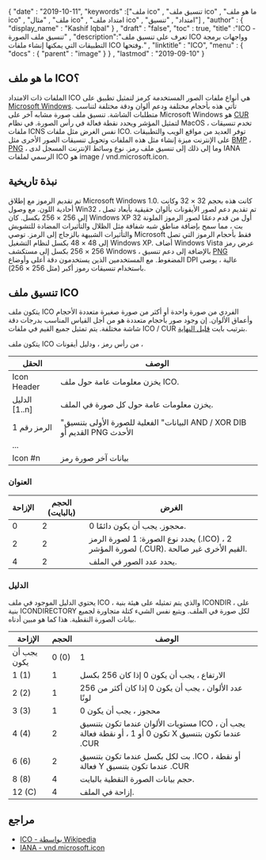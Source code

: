 {
  "date" : "2019-10-11",
  "keywords" :["ملف ico" , "تنسيق ملف ico" , "ما هو ملف ico" , "ملف" , "مثال ico" , "امتداد ملف ico" , "امتداد" , "تنسيق"] ,
  "author" : {
    "display_name" : "Kashif Iqbal"
} ,
  "draft" : "false",
  "toc" : true,
  "title" :"ICO - تنسيق ملف الصورة" ,
  "description":"تعرف على تنسيق ملف ICO وواجهات برمجة التطبيقات التي يمكنها إنشاء ملفات ICO وفتحها." ,
  "linktitle" : "ICO",
  "menu" : {
    "docs" : {
      "parent" : "image"
}
} ,
  "lastmod" : "2019-09-10"
}

## ما هو ملف ICO؟

الملفات ذات الامتداد ICO هي أنواع ملفات الصور المستخدمة كرمز لتمثيل تطبيق على [Microsoft Windows](https://www.microsoft.com/en-us/windows). تأتي هذه بأحجام مختلفة ودعم ألوان ودقة مختلفة لتناسب متطلبات الشاشة. تنسيق ملف صورة مشابه آخر على Microsoft Windows هو [CUR](/ar/image/cur/) لتمثيل المؤشر ويحدد نقطة فعالة في رأس الصورة. في نظام MacOS ، تخدم تنسيقات ملفات ICNS نفس الغرض مثل ملفات ICO. توفر العديد من مواقع الويب والتطبيقات على الإنترنت ميزة إنشاء مثل هذه الملفات وتحويل تنسيقات الصور الأخرى مثل [BMP](/ar/image/bmp/) ، [PNG](/ar/image/png/) ، وما إلى ذلك إلى تنسيق ملف رمز. نوع وسائط الإنترنت المسجل لدى IANA الرسمي لملفات ICO هو image / vnd.microsoft.icon.

## نبذة تاريخية ##

تم تقديم الرموز مع إطلاق Microsoft Windows 1.0. كانت هذه بحجم 32 × 32 وكانت أحادية اللون. مع وصول Win32 ، تم تقديم دعم لصور الأيقونات بألوان حقيقية بأبعاد تصل إلى 256 × 256 بكسل. كان Windows XP أول من قدم دعمًا لصور الرموز الملونة 32 بت ، مما سمح بإضافة مناطق شبه شفافة مثل الظلال والتأثيرات المضادة للتشويش والتأثيرات الشبيهة بالزجاج إلى الرمز. توصي Microsoft فقط بأحجام الرموز التي تصل إلى 48 × 48 بكسل لنظام التشغيل Windows XP. أضاف Windows Vista عرض رمز 256 × 256 بكسل إلى مستكشف Windows ، بالإضافة إلى دعم تنسيق [PNG](/ar/image/png/) المضغوط. مع المستخدمين الذين يستخدمون دقة أعلى وأوضاع DPI عالية ، يوصى باستخدام تنسيقات رموز أكبر (مثل 256 × 256).

## تنسيق ملف ICO ##

يتكون ملف ICO الفردي من صورة واحدة أو أكثر من صورة صغيرة متعددة الأحجام وأعماق الألوان. إن وجود صور بأحجام متعددة هو من أجل القياس المناسب بدرجات دقة شاشة مختلفة. يتم تمثيل جميع القيم في ملفات ICO / CUR بترتيب بايت [قليل النهاية](https://en.wikipedia.org/wiki/Little-endian).

يتكون ملف ICO من رأس رمز ، ودليل أيقونات ،

| الحقل | الوصف
---|---|
| Icon Header | يخزن معلومات عامة حول ملف ICO.
| الدليل [1..n] | يخزن معلومات عامة حول كل صورة في الملف.
| الرمز رقم 1 | "البيانات" الفعلية للصورة الأولى بتنسيق AND / XOR DIB القديم أو PNG الأحدث
| ... |
| Icon #n | بيانات آخر صورة رمز

### العنوان ###

| الإزاحة | الحجم (بالبايت) | الغرض
---|---|---|
| 0 | 2 | محجوز. يجب أن يكون دائمًا 0.
| 2 | 2 | يحدد نوع الصورة: 1 لصورة الرمز (.ICO) ، 2 لصورة المؤشر (.CUR). القيم الأخرى غير صالحة.
| 4 | 2 | يحدد عدد الصور في الملف.

### الدليل ###

يحتوي الدليل الموجود في ملف ICO ، والذي يتم تمثيله على هيئة بنية ICONDIR ، على بنية ICONDIRECTORY لكل صورة في الملف. ويتبع نفس الشيء كتلة متجاورة لجميع بيانات الصورة النقطية. هذا كما هو مبين أدناه.

| الإزاحة | الحجم | الوصف
---|---|---|
يجب أن يكون | 0 (0) | 1 | العرض 0 إذا كان 256 بكسل
| 1 (1) | 1 | الارتفاع ، يجب أن يكون 0 إذا كان 256 بكسل
| 2 (2) | 1 | عدد الألوان ، يجب أن يكون 0 إذا كان أكثر من 256 لونًا
| 3 (3) | 1 | محجوز ، يجب أن يكون 0
| 4 (4) | 2 | مستويات الألوان عندما تكون بتنسيق ICO ، يجب أن تكون 0 أو 1 ، أو نقطة فعالة X عندما تكون بتنسيق .CUR
| 6 (6) | 2 | بت لكل بكسل عندما تكون بتنسيق .ICO ، أو نقطة فعالة Y عندما تكون بتنسيق .CUR
| 8 (8) | 4 | حجم بيانات الصورة النقطية بالبايت.
| 12 (C) | 4 | إزاحة في الملف.

## مراجع ##

* [ICO - بواسطة Wikipedia](https://en.wikipedia.org/wiki/ICO_ (file_format))
* [IANA - vnd.microsoft.icon](http://www.iana.org/assignments/media-types/image/vnd.microsoft.icon)

